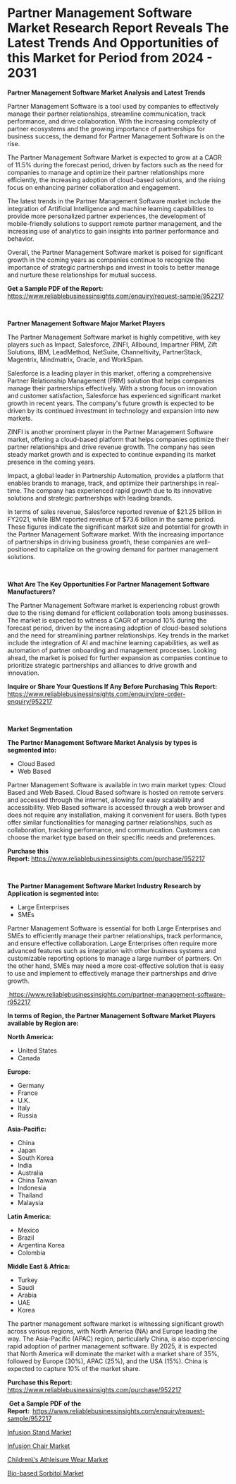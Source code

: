 <p><h1>Partner Management Software Market Research Report Reveals The Latest Trends And Opportunities of this Market for Period from 2024 - 2031</h1></p><p><strong>Partner Management Software Market Analysis and Latest Trends</strong></p>
<p><p>Partner Management Software is a tool used by companies to effectively manage their partner relationships, streamline communication, track performance, and drive collaboration. With the increasing complexity of partner ecosystems and the growing importance of partnerships for business success, the demand for Partner Management Software is on the rise.</p><p>The Partner Management Software Market is expected to grow at a CAGR of 11.5% during the forecast period, driven by factors such as the need for companies to manage and optimize their partner relationships more efficiently, the increasing adoption of cloud-based solutions, and the rising focus on enhancing partner collaboration and engagement.</p><p>The latest trends in the Partner Management Software market include the integration of Artificial Intelligence and machine learning capabilities to provide more personalized partner experiences, the development of mobile-friendly solutions to support remote partner management, and the increasing use of analytics to gain insights into partner performance and behavior.</p><p>Overall, the Partner Management Software market is poised for significant growth in the coming years as companies continue to recognize the importance of strategic partnerships and invest in tools to better manage and nurture these relationships for mutual success.</p></p>
<p><strong>Get a Sample PDF of the Report:&nbsp;</strong> <a href="https://www.reliablebusinessinsights.com/enquiry/request-sample/952217">https://www.reliablebusinessinsights.com/enquiry/request-sample/952217</a></p>
<p>&nbsp;</p>
<p><strong>Partner Management Software Major Market Players</strong></p>
<p><p>The Partner Management Software market is highly competitive, with key players such as Impact, Salesforce, ZINFI, Allbound, Impartner PRM, Zift Solutions, IBM, LeadMethod, NetSuite, Channeltivity, PartnerStack, Magentrix, Mindmatrix, Oracle, and WorkSpan.</p><p>Salesforce is a leading player in this market, offering a comprehensive Partner Relationship Management (PRM) solution that helps companies manage their partnerships effectively. With a strong focus on innovation and customer satisfaction, Salesforce has experienced significant market growth in recent years. The company's future growth is expected to be driven by its continued investment in technology and expansion into new markets.</p><p>ZINFI is another prominent player in the Partner Management Software market, offering a cloud-based platform that helps companies optimize their partner relationships and drive revenue growth. The company has seen steady market growth and is expected to continue expanding its market presence in the coming years.</p><p>Impact, a global leader in Partnership Automation, provides a platform that enables brands to manage, track, and optimize their partnerships in real-time. The company has experienced rapid growth due to its innovative solutions and strategic partnerships with leading brands.</p><p>In terms of sales revenue, Salesforce reported revenue of $21.25 billion in FY2021, while IBM reported revenue of $73.6 billion in the same period. These figures indicate the significant market size and potential for growth in the Partner Management Software market. With the increasing importance of partnerships in driving business growth, these companies are well-positioned to capitalize on the growing demand for partner management solutions.</p></p>
<p>&nbsp;</p>
<p><strong>What Are The Key Opportunities For Partner Management Software Manufacturers?</strong></p>
<p><p>The Partner Management Software market is experiencing robust growth due to the rising demand for efficient collaboration tools among businesses. The market is expected to witness a CAGR of around 10% during the forecast period, driven by the increasing adoption of cloud-based solutions and the need for streamlining partner relationships. Key trends in the market include the integration of AI and machine learning capabilities, as well as automation of partner onboarding and management processes. Looking ahead, the market is poised for further expansion as companies continue to prioritize strategic partnerships and alliances to drive growth and innovation.</p></p>
<p><strong>Inquire or Share Your Questions If Any Before Purchasing This Report:</strong> <a href="https://www.reliablebusinessinsights.com/enquiry/pre-order-enquiry/952217">https://www.reliablebusinessinsights.com/enquiry/pre-order-enquiry/952217</a></p>
<p>&nbsp;</p>
<p><strong>Market Segmentation</strong></p>
<p><strong>The Partner Management Software Market Analysis by types is segmented into:</strong></p>
<p><ul><li>Cloud Based</li><li>Web Based</li></ul></p>
<p><p>Partner Management Software is available in two main market types: Cloud Based and Web Based. Cloud Based software is hosted on remote servers and accessed through the internet, allowing for easy scalability and accessibility. Web Based software is accessed through a web browser and does not require any installation, making it convenient for users. Both types offer similar functionalities for managing partner relationships, such as collaboration, tracking performance, and communication. Customers can choose the market type based on their specific needs and preferences.</p></p>
<p><strong>Purchase this Report:&nbsp;</strong><a href="https://www.reliablebusinessinsights.com/purchase/952217">https://www.reliablebusinessinsights.com/purchase/952217</a></p>
<p>&nbsp;</p>
<p><strong>The Partner Management Software Market Industry Research by Application is segmented into:</strong></p>
<p><ul><li>Large Enterprises</li><li>SMEs</li></ul></p>
<p><p>Partner Management Software is essential for both Large Enterprises and SMEs to efficiently manage their partner relationships, track performance, and ensure effective collaboration. Large Enterprises often require more advanced features such as integration with other business systems and customizable reporting options to manage a large number of partners. On the other hand, SMEs may need a more cost-effective solution that is easy to use and implement to effectively manage their partnerships and drive growth.</p></p>
<p><a href="https://www.reliablebusinessinsights.com/partner-management-software-r952217">&nbsp;https://www.reliablebusinessinsights.com/partner-management-software-r952217</a></p>
<p><strong>In terms of Region, the Partner Management Software Market Players available by Region are:</strong></p>
<p>
    <p> <strong> North America: </strong>
        <ul>
            <li>United States</li>
            <li>Canada</li>
        </ul>
        </p> 
    <p> <strong> Europe: </strong>
        <ul>
            <li>Germany</li>
            <li>France</li>
            <li>U.K.</li>
            <li>Italy</li>
            <li>Russia</li>
        </ul>
        </p> 
    <p> <strong> Asia-Pacific: </strong>
        <ul>
            <li>China</li>
            <li>Japan</li>
            <li>South Korea</li>
            <li>India</li>
            <li>Australia</li>
            <li>China Taiwan</li>
            <li>Indonesia</li>
            <li>Thailand</li>
            <li>Malaysia</li>
        </ul>
        </p> 
    <p> <strong> Latin America: </strong>
        <ul>
            <li>Mexico</li>
            <li>Brazil</li>
            <li>Argentina Korea</li>
            <li>Colombia</li>
        </ul>
        </p> 
    <p> <strong> Middle East & Africa: </strong>
        <ul>
            <li>Turkey</li>
            <li>Saudi</li>
            <li>Arabia</li>
            <li>UAE</li>
            <li>Korea</li>
        </ul>
    </p>
    </p>
<p><p>The partner management software market is witnessing significant growth across various regions, with North America (NA) and Europe leading the way. The Asia-Pacific (APAC) region, particularly China, is also experiencing rapid adoption of partner management software. By 2025, it is expected that North America will dominate the market with a market share of 35%, followed by Europe (30%), APAC (25%), and the USA (15%). China is expected to capture 10% of the market share.</p></p>
<p><strong>Purchase this Report: </strong><a href="https://www.reliablebusinessinsights.com/purchase/952217">https://www.reliablebusinessinsights.com/purchase/952217</a></p>
<p>&nbsp;<strong>Get a Sample PDF of the Report:&nbsp;&nbsp;</strong><a href="https://www.reliablebusinessinsights.com/enquiry/request-sample/952217">https://www.reliablebusinessinsights.com/enquiry/request-sample/952217</a></p>
<p><strong></strong></p>
<p><p><a href="https://github.com/lbird53714/Market-Research-Report-List-5/blob/main/infusion-stand-market.md">Infusion Stand Market</a></p><p><a href="https://github.com/Krdamani25/Market-Research-Report-List-1/blob/main/infusion-chair-market.md">Infusion Chair Market</a></p><p><a href="https://www.linkedin.com/pulse/childrens-athleisure-wear-market-size-share-amp-trends-analysis-nxvye">Children\'s Athleisure Wear Market</a></p><p><a href="https://www.linkedin.com/pulse/insights-bio-based-sorbitol-market-size-which-expanding-143-0eg6c">Bio-based Sorbitol Market</a></p></p>
